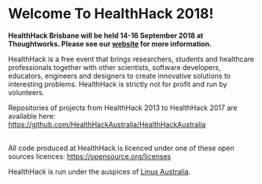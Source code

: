 # Welcome To HealthHack 2018!

**HealthHack Brisbane will be held 14-16 September 2018 at Thoughtworks. Please see our [website] for more information.**

HealthHack is a free event that brings researchers, students and healthcare professionals together with other scientists, software developers, educators, engineers and designers to create innovative solutions to interesting problems. HealthHack is strictly not for profit and run by volunteers.

Repositories of projects from HealthHack 2013 to HealthHack 2017 are available here:<br />
https://github.com/HealthHackAustralia/HealthHackAustralia
<br /><br />

All code produced at HealthHack is licenced under one of these open sources licences: https://opensource.org/licenses

HealthHack is run under the auspices of [Linux Australia][LAwebsite].

[website]: https://www.healthhack.com.au/
[LAwebsite]: https://linux.org.au/
